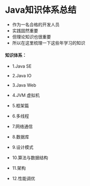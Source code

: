 # Java知识体系总结


* 作为一名合格的开发人员
* 实践固然重要
* 但理论知识也很重要
* 所以在这里梳理一下这些年学习的知识

#### 知识体系：

   * 1.Java SE

   * 2.Java IO

   * 3.Java Web

   * 4.JVM 虚拟机

   * 5.框架篇

   * 6.多线程 

   * 7.网络通信

   * 8.数据库

   * 9.设计模式

   * 10.算法与数据结构

   * 11.架构

   * 12.性能调优



